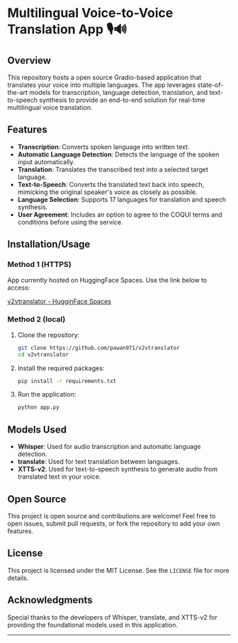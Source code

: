 # Multilingual Voice-to-Voice Translation App 🎙️🔊

## Overview

This repository hosts a open source Gradio-based application that translates your voice into multiple languages. The app leverages state-of-the-art models for transcription, language detection, translation, and text-to-speech synthesis to provide an end-to-end solution for real-time multilingual voice translation.

## Features

- **Transcription**: Converts spoken language into written text.
- **Automatic Language Detection**: Detects the language of the spoken input automatically.
- **Translation**: Translates the transcribed text into a selected target language.
- **Text-to-Speech**: Converts the translated text back into speech, mimicking the original speaker's voice as closely as possible.
- **Language Selection**: Supports 17 languages for translation and speech synthesis.
- **User Agreement**: Includes an option to agree to the COQUI terms and conditions before using the service.

## Installation/Usage

### Method 1 (HTTPS)
 
App currently hosted on HuggingFace Spaces. Use the link below to access: 

[v2vtranslator - HugginFace Spaces](https://huggingface.co/spaces/DhakkiTikki/v2vtranslator)

### Method 2 (local)

1. Clone the repository:

    ```sh
    git clone https://github.com/pawan971/v2vtranslator
    cd v2vtranslator
    ```

2. Install the required packages:

    ```sh
    pip install -r requirements.txt
    ```

3. Run the application:

    ```sh
    python app.py
    ```

## Models Used

- **Whisper**: Used for audio transcription and automatic language detection.
- **translate**: Used for text translation between languages.
- **XTTS-v2**: Used for text-to-speech synthesis to generate audio from translated text in your voice.

## Open Source

This project is open source and contributions are welcome! Feel free to open issues, submit pull requests, or fork the repository to add your own features.

## License

This project is licensed under the MIT License. See the `LICENSE` file for more details.

## Acknowledgments

Special thanks to the developers of Whisper, translate, and XTTS-v2 for providing the foundational models used in this application.

---
